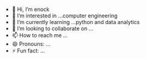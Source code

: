 - 👋 Hi, I’m enock
- 👀 I’m interested in ...computer engineering
- 🌱 I’m currently learning ...python and data analytics
- 💞️ I’m looking to collaborate on ...
- 📫 How to reach me ...
- 😄 Pronouns: ...
- ⚡ Fun fact: ...

<!---
Jusjim256/Jusjim256 is a ✨ special ✨ repository because its `README.md` (this file) appears on your GitHub profile.
You can click the Preview link to take a look at your changes.
--->
